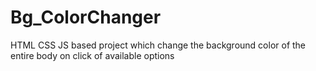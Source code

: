 # Bg_ColorChanger
HTML CSS JS based project which change the background color of the entire body on click of available options
